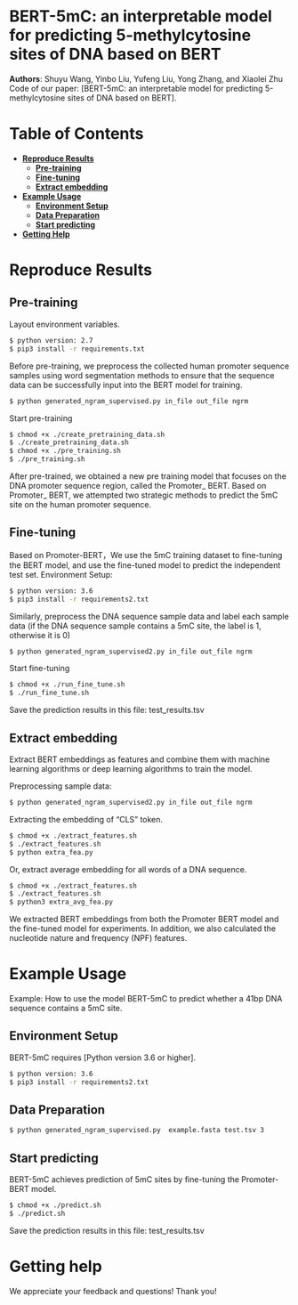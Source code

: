 # BERT-5mC: an interpretable model for predicting 5-methylcytosine sites of DNA based on BERT
**Authors**: Shuyu Wang, Yinbo Liu, Yufeng Liu, Yong Zhang, and Xiaolei Zhu
Code of our paper: [BERT-5mC: an interpretable model for predicting 5-methylcytosine sites of DNA based on BERT].


# Table of Contents
- **[Reproduce Results](#reproduce-results )**<br>
    - **[Pre-training](#pre-training)**<br>
    - **[Fine-tuning](#fine-tuning)**<br>
    - **[Extract embedding ](#extract-embedding)**<br>
- **[Example Usage](#example-usage)**<br>
    - **[Environment Setup](#environment-setup)**<br>
    - **[Data Preparation](#data-preparation)**<br>
    - **[Start predicting ](#start-predicting)**<br>
- **[Getting Help](#getting-help)**<br>

# Reproduce Results

## Pre-training

Layout environment variables.

```sh
$ python version: 2.7
$ pip3 install -r requirements.txt
```

Before pre-training, we preprocess the collected human promoter sequence samples using word segmentation methods to ensure that the sequence data can be successfully input into the BERT model for training.

```sh
$ python generated_ngram_supervised.py in_file out_file ngrm
```

Start pre-training

```sh
$ chmod +x ./create_pretraining_data.sh
$ ./create_pretraining_data.sh
$ chmod +x ./pre_training.sh
$ ./pre_training.sh
```
After pre-trained, we obtained a new pre training model that focuses on the DNA promoter sequence region, called the Promoter_ BERT. Based on Promoter_ BERT, we attempted two strategic methods to predict the 5mC site on the human promoter sequence.

## Fine-tuning

Based on Promoter-BERT，We use the  5mC training dataset to fine-tuning the BERT model, and use the fine-tuned model to predict the independent test set. Environment Setup:

```sh
$ python version: 3.6
$ pip3 install -r requirements2.txt
```

Similarly, preprocess the DNA sequence sample data and label each sample data (if the DNA sequence sample contains a 5mC site, the label is 1, otherwise it is 0)

```sh
$ python generated_ngram_supervised2.py in_file out_file ngrm
```

Start fine-tuning

```sh
$ chmod +x ./run_fine_tune.sh
$ ./run_fine_tune.sh
```
Save the prediction results in this file: test_results.tsv

## Extract embedding 

Extract BERT embeddings as features and combine them with machine learning algorithms or deep learning algorithms to train the model. 

Preprocessing sample data:

```sh
$ python generated_ngram_supervised2.py in_file out_file ngrm
```

Extracting the embedding of “CLS” token.

```sh
$ chmod +x ./extract_features.sh
$ ./extract_features.sh 
$ python extra_fea.py
```

Or,  extract average embedding for all words of a DNA sequence.

```sh
$ chmod +x ./extract_features.sh
$ ./extract_features.sh 
$ python3 extra_avg_fea.py
```

We extracted BERT embeddings from both the Promoter BERT model and the fine-tuned model for experiments. In addition, we also calculated the nucleotide nature and frequency (NPF)  features. 


# Example Usage

Example: How to use the model BERT-5mC to predict whether a 41bp DNA sequence contains a 5mC site.

## Environment Setup

BERT-5mC requires [Python version 3.6 or higher].

```sh
$ python version: 3.6
$ pip3 install -r requirements2.txt
```

## Data Preparation

```sh
$ python generated_ngram_supervised.py  example.fasta test.tsv 3
```

## Start predicting 

BERT-5mC achieves prediction of 5mC sites by fine-tuning the Promoter-BERT model.

```sh
$ chmod +x ./predict.sh
$ ./predict.sh
```
Save the prediction results in this file: test_results.tsv


# Getting help
We appreciate your feedback and questions! Thank you!
